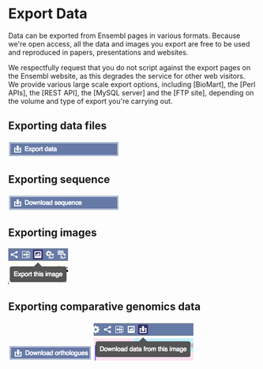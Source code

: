 # Export Data

Data can be exported from Ensembl pages in various formats. Because we're open access, all the data and images you export are free to be used and reproduced in papers, presentations and websites.

We respectfully request that you do not script against the export pages on the Ensembl website, as this degrades the service for other web visitors. We provide various large scale export options, including [BioMart], the [Perl APIs], the [REST API], the [MySQL server] and the [FTP site], depending on the volume and type of export you're carrying out.

## Exporting data files

![Export button](export_data.png "Export button")

## Exporting sequence

![Download sequence](download_sequence.png "Download sequence")

## Exporting images

![Export image](export_image.png "Export image")

## Exporting comparative genomics data

![Download homologues](download_homologues.png "Download homologues")
![Export gene tree](export_gene_tree.png "Export gene tree")
